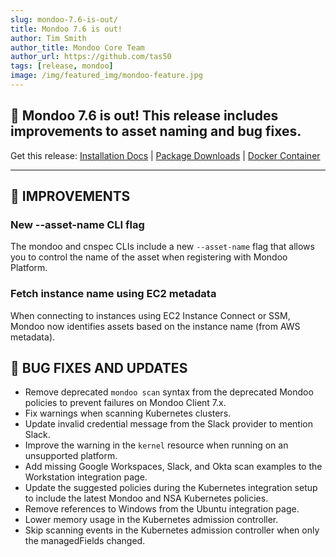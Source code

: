 ```yaml
---
slug: mondoo-7.6-is-out/
title: Mondoo 7.6 is out!
author: Tim Smith
author_title: Mondoo Core Team
author_url: https://github.com/tas50
tags: [release, mondoo]
image: /img/featured_img/mondoo-feature.jpg
---
```


## 🥳 Mondoo 7.6 is out! This release includes improvements to asset naming and bug fixes.

Get this release: [Installation Docs](/cnspec/) | [Package Downloads](https://releases.mondoo.com/mondoo/) | [Docker Container](https://hub.docker.com/r/mondoo/client)

---

## 🧹 IMPROVEMENTS

### New --asset-name CLI flag

The mondoo and cnspec CLIs include a new `--asset-name` flag that allows you to control the name of the asset when registering with Mondoo Platform.

### Fetch instance name using EC2 metadata

When connecting to instances using EC2 Instance Connect or SSM, Mondoo now identifies assets based on the instance name (from AWS metadata).

## 🐛 BUG FIXES AND UPDATES

- Remove deprecated `mondoo scan` syntax from the deprecated Mondoo policies to prevent failures on Mondoo Client 7.x.
- Fix warnings when scanning Kubernetes clusters.
- Update invalid credential message from the Slack provider to mention Slack.
- Improve the warning in the `kernel` resource when running on an unsupported platform.
- Add missing Google Workspaces, Slack, and Okta scan examples to the Workstation integration page.
- Update the suggested policies during the Kubernetes integration setup to include the latest Mondoo and NSA Kubernetes policies.
- Remove references to Windows from the Ubuntu integration page.
- Lower memory usage in the Kubernetes admission controller.
- Skip scanning events in the Kubernetes admission controller when only the managedFields changed.
